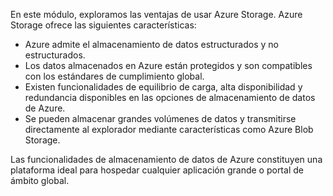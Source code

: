 En este módulo, exploramos las ventajas de usar Azure Storage. Azure Storage ofrece las siguientes características:

* Azure admite el almacenamiento de datos estructurados y no estructurados.
* Los datos almacenados en Azure están protegidos y son compatibles con los estándares de cumplimiento global.
* Existen funcionalidades de equilibrio de carga, alta disponibilidad y redundancia disponibles en las opciones de almacenamiento de datos de Azure.
* Se pueden almacenar grandes volúmenes de datos y transmitirse directamente al explorador mediante características como Azure Blob Storage.

Las funcionalidades de almacenamiento de datos de Azure constituyen una plataforma ideal para hospedar cualquier aplicación grande o portal de ámbito global.